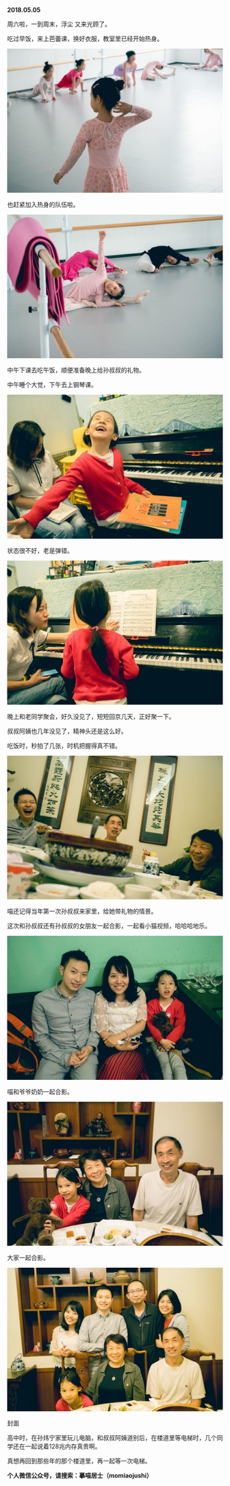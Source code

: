 
          
            
**2018.05.05**

周六啦，一到周末，浮尘 又来光顾了。

吃过早饭，来上芭蕾课，换好衣服，教室里已经开始热身。




![](img/51001-2cc562f371350692.jpg)




也赶紧加入热身的队伍啦。




![](img/51001-85db750c7ef8d6fc.jpg)




中午下课去吃午饭，顺便准备晚上给孙叔叔的礼物。

中午睡个大觉，下午去上钢琴课。




![](img/51001-628d3723b395ed8d.jpg)




状态很不好，老是弹错。




![](img/51001-6a4bd5de0411209f.jpg)




晚上和老同学聚会，好久没见了，短短回京几天，正好聚一下。

叔叔阿姨也几年没见了，精神头还是这么好。

吃饭时，秒拍了几张，时机把握得真不错。




![](img/51001-6eba0744d10e4ddf.jpg)




喵还记得当年第一次孙叔叔来家里，给她带礼物的情景。

这次和孙叔叔还有孙叔叔的女朋友一起合影，一起看小猫视频，哈哈哈地乐。




![](img/51001-dec28f0cf076e91a.jpg)




喵和爷爷奶奶一起合影。




![](img/51001-2bc3bef0def00764.jpg)




大家一起合影。




![](img/51001-0da96ac3f463182c.jpg)

封面


高中时，在孙炜宁家里玩儿电脑，和叔叔阿姨道别后，在楼道里等电梯时，几个同学还在一起说着128兆内存真贵啊。

真想再回到那些年的那个楼道里，再一起等一次电梯。


**个人微信公众号，请搜索：摹喵居士（momiaojushi）**

          
        